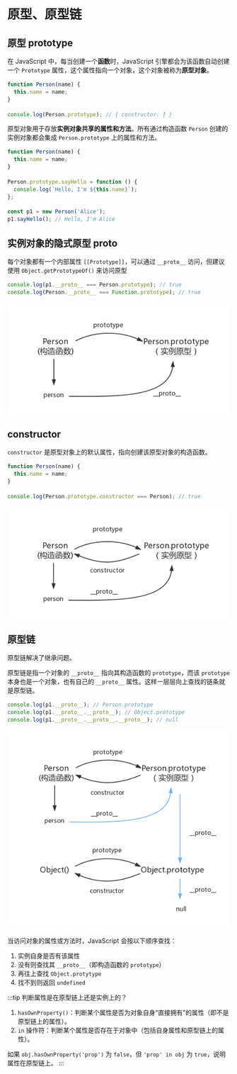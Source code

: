 # 原型、原型链

## 原型 prototype

在 JavaScript 中，每当创建一个**函数**时，JavaScript 引擎都会为该函数自动创建一个 `Prototype` 属性，这个属性指向一个对象，这个对象被称为**原型对象**。

```js
function Person(name) {
  this.name = name;
}

console.log(Person.prototype); // { constructor: ƒ }
```

原型对象用于存放**实例对象共享的属性和方法**。所有通过构造函数 `Person` 创建的实例对象都会集成 `Person.prototype` 上的属性和方法。

```js
function Person(name) {
  this.name = name;
}

Person.prototype.sayHello = function () {
  console.log(`Hello, I'm ${this.name}`);
};

const p1 = new Person('Alice');
p1.sayHello(); // Hello, I'm Alice
```

## 实例对象的隐式原型 __proto__

每个对象都有一个内部属性 `[[Prototype]]`，可以通过 `__proto__` 访问，但建议使用 `Object.getPrototypeOf()` 来访问原型

```js
console.log(p1.__proto__ === Person.prototype); // true
console.log(Person.__proto__ === Function.prototype); // true
```

![prototype](./images/prototype.png)

##  constructor

`constructor` 是原型对象上的默认属性，指向创建该原型对象的构造函数。

```js
function Person(name) {
  this.name = name;
}

console.log(Person.prototype.constructor === Person); // true
```

![constructor](./images/constructor.png)


## 原型链

原型链解决了继承问题。

原型链是指一个对象的 `__proto__` 指向其构造函数的 `prototype`，而该 `prototype` 本身也是一个对象，也有自己的 `__proto__` 属性。这样一层层向上查找的链条就是原型链。

```js
console.log(p1.__proto__); // Person.prototype
console.log(p1.__proto__.__proto__); // Object.prototype
console.log(p1.__proto__.__proto__.__proto__); // null
```

![prototype-chain](./images/prototype-chain.png)


当访问对象的属性或方法时，JavaScript 会按以下顺序查找：

1. 实例自身是否有该属性
2. 没有则查找其 `__proto__`（即构造函数的 `prototype`）
3. 再往上查找 `Object.protytype`
4. 找不到则返回 `undefined`

:::tip 判断属性是在原型链上还是实例上的？

1. `hasOwnProperty()`：判断某个属性是否为对象自身“直接拥有”的属性（即不是原型链上的属性）。
2. `in` 操作符：判断某个属性是否存在于对象中（包括自身属性和原型链上的属性）。

如果 `obj.hasOwnProperty('prop')` 为 `false`，但 `'prop' in obj` 为 `true`，说明属性在原型链上。
:::